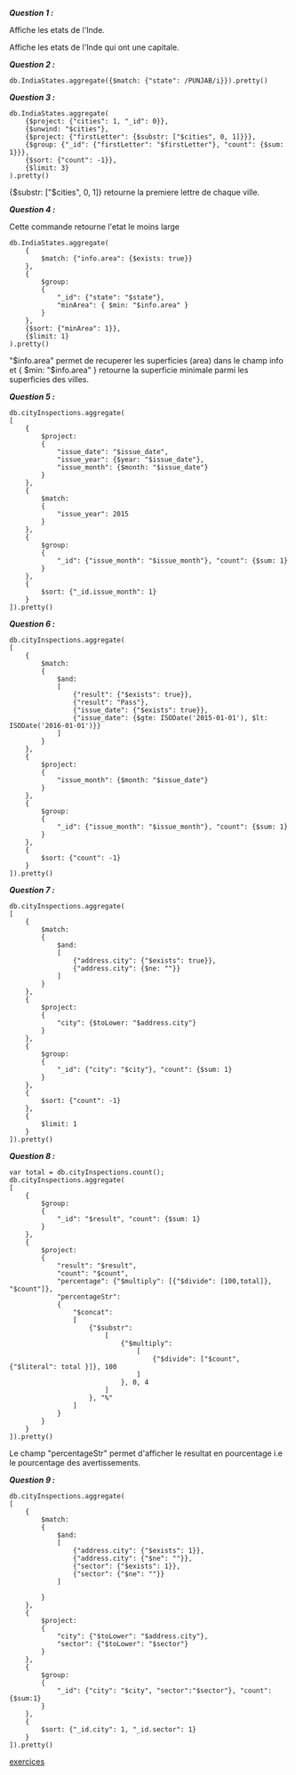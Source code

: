 ***Question 1 :***

Affiche les etats de l'Inde.

Affiche les etats de l'Inde qui ont une capitale.

***Question 2 :***

```
db.IndiaStates.aggregate({$match: {"state": /PUNJAB/i}}).pretty()
```
***Question 3 :***

```
db.IndiaStates.aggregate(
	{$project: {"cities": 1, "_id": 0}},
	{$unwind: "$cities"},
	{$project: {"firstLetter": {$substr: ["$cities", 0, 1]}}},
	{$group: {"_id": {"firstLetter": "$firstLetter"}, "count": {$sum: 1}}},
	{$sort: {"count": -1}},
	{$limit: 3}
).pretty()
```
{$substr: ["$cities", 0, 1]} retourne la premiere lettre de chaque ville.

***Question 4 :***

Cette commande retourne l'etat le moins large

```
db.IndiaStates.aggregate(
	{
		$match: {"info.area": {$exists: true}}
	},
	{
		$group:
		{
			"_id": {"state": "$state"},
			"minArea": { $min: "$info.area" }			
		}
	},
	{$sort: {"minArea": 1}},
	{$limit: 1}
).pretty()
```

"$info.area" permet de recuperer les superficies (area)  dans le champ info et { $min: "$info.area" } retourne la superficie minimale parmi les superficies des villes. 


***Question 5 :***

```
db.cityInspections.aggregate(
[    
    {
        $project:
        {   
            "issue_date": "$issue_date",
            "issue_year": {$year: "$issue_date"},
            "issue_month": {$month: "$issue_date"}
        }
    },
    {
        $match: 
        {
            "issue_year": 2015
        }
    },
    {
        $group: 
        {       
            "_id": {"issue_month": "$issue_month"}, "count": {$sum: 1}
        }
    }, 
    {
        $sort: {"_id.issue_month": 1}
    }
]).pretty()
```

***Question 6 :***

```
db.cityInspections.aggregate(
[    
    {
        $match: 
        {
            $and: 
			[
                {"result": {"$exists": true}},
                {"result": "Pass"},
                {"issue_date": {"$exists": true}},
                {"issue_date": {$gte: ISODate('2015-01-01'), $lt: ISODate('2016-01-01')}}
            ]
        }
    },
    {
        $project:
        {   
            "issue_month": {$month: "$issue_date"}
        }
    },
    {
        $group: 
        {       
            "_id": {"issue_month": "$issue_month"}, "count": {$sum: 1}
        }
    }, 
    {
        $sort: {"count": -1}
    }
]).pretty()
```

***Question 7 :***

```
db.cityInspections.aggregate(
[
	{
		$match: 
		{
            $and: 
			[
                {"address.city": {"$exists": true}},
                {"address.city": {$ne: ""}}
            ]
		}
	},
    {
        $project:
        {
            "city": {$toLower: "$address.city"}
        }
    },
    {
        $group: 
        {       
            "_id": {"city": "$city"}, "count": {$sum: 1}
        }
    },
    {
        $sort: {"count": -1}
    },
    {
    	$limit: 1
    }
]).pretty()
```

***Question 8 :***

```
var total = db.cityInspections.count();
db.cityInspections.aggregate(
[    
    {
        $group: 
        {       
            "_id": "$result", "count": {$sum: 1}
        }
    },
    {
        $project:
        {
            "result": "$result",
            "count": "$count",
            "percentage": {"$multiply": [{"$divide": [100,total]}, "$count"]},
            "percentageStr": 
            { 
                "$concat": 
                [ 
                    {"$substr": 
                        [ 
                            {"$multiply": 
								[
                                    {"$divide": ["$count", {"$literal": total }]}, 100 
                                ]
                            }, 0, 4 
                        ]
                    }, "%"
                ]
            } 
        }
    }
]).pretty()
```
Le champ "percentageStr" permet d'afficher le resultat en pourcentage i.e le pourcentage des avertissements.

***Question 9 :***

```
db.cityInspections.aggregate(
[
    {
        $match:
        {
			$and: 
			[
				{"address.city": {"$exists": 1}}, 
				{"address.city": {"$ne": ""}},
				{"sector": {"$exists": 1}},
				{"sector": {"$ne": ""}}
			]
            
        }
    },
    {
        $project:
        {
            "city": {"$toLower": "$address.city"},
            "sector": {"$toLower": "$sector"}
        }
    },
    {
        $group: 
        {       
            "_id": {"city": "$city", "sector":"$sector"}, "count": {$sum:1}
        }
    },
    {
        $sort: {"_id.city": 1, "_id.sector": 1}
    }
]).pretty()
```

[exercices](https://github.com/CollegeBoreal/INF1069-201-18H-02/blob/master/semaine04/exercices.md)
